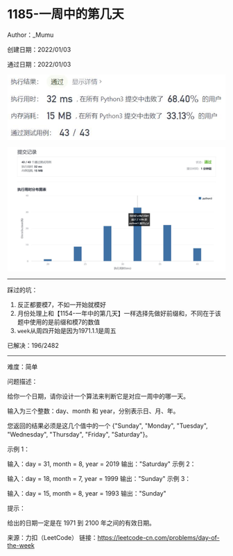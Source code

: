# 1185-一周中的第几天

Author：_Mumu

创建日期：2022/01/03

通过日期：2022/01/03

![](./通过截图2.jpg)

![](./通过截图1.jpg)

*****

踩过的坑：

1. 反正都要模7，不如一开始就模好
2. 月份处理上和【1154-一年中的第几天】一样选择先做好前缀和，不同在于该题中使用的是前缀和模7的数值
3. `week`从周四开始是因为1971.1.1是周五

已解决：196/2482

*****

难度：简单

问题描述：

给你一个日期，请你设计一个算法来判断它是对应一周中的哪一天。

输入为三个整数：day、month 和 year，分别表示日、月、年。

您返回的结果必须是这几个值中的一个 {"Sunday", "Monday", "Tuesday", "Wednesday", "Thursday", "Friday", "Saturday"}。

 

示例 1：

输入：day = 31, month = 8, year = 2019
输出："Saturday"
示例 2：

输入：day = 18, month = 7, year = 1999
输出："Sunday"
示例 3：

输入：day = 15, month = 8, year = 1993
输出："Sunday"


提示：

给出的日期一定是在 1971 到 2100 年之间的有效日期。

来源：力扣（LeetCode）
链接：https://leetcode-cn.com/problems/day-of-the-week
